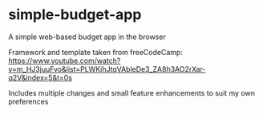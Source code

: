 # simple-budget-app
A simple web-based budget app in the browser

Framework and template taken from freeCodeCamp:
https://www.youtube.com/watch?v=m_HJ3juuFvo&list=PLWKjhJtqVAbleDe3_ZA8h3AO2rXar-q2V&index=5&t=0s

Includes multiple changes and small feature enhancements to suit my own preferences
